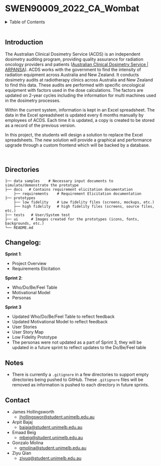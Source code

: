 # SWEN90009_2022_CA_Wombat

<!-- TABLE OF CONTENTS -->
<details>
  <summary>Table of Contents</summary>
  <ol>
    <li>
      <a href="#introduction">Introduction</a>
    </li>
    <li>
      <a href="#directories">Directories</a>
    </li>
    <li>
        <a href="#changelog">Changelog</a>
    </li>
    <li>
        <a href="#notes">Notes</a>
    </li>
    <li>
        <a href="#contact">Contact</a>
    </li>
  </ol>
</details>
<br />

<!-- Introduction -->

## Introduction

The Australian Clinical Dosimetry Service (ACDS) is an independent dosimetry auditing program, providing quality assurance for radiation oncology providers and patients ([Australian Clinical Dosimetry Service | ARPANSA](https://www.arpansa.gov.au/our-services/testing-and-calibration/calibration/australian-clinical-dosimetry-service)). ACDS works with the government to find the intensity of radiation equipment across Australia and New Zealand. It conducts dosimetry audits at radiotherapy clinics across Australia and New Zealand to find this data. These audits are performed with specific oncological equipment with factors used in the dose calculations. The factors are updated on 2-year cycles including the information for multi machines used in the dosimetry processes.

Within the current system, information is kept in an Excel spreadsheet. The data in the Excel spreadsheet is updated every 6 months manually by employees of ACDS. Each time it is updated, a copy is created to be stored as a record of the previous version.

In this project, the students will design a solution to replace the Excel spreadsheets. The new solution will provide a graphical and performance upgrade through a custom frontend which will be backed by a database.

<br/>

## Directories

    ├── data samples    # Necessary input documents to simulate/demonstrate the prototype
    ├── docs   # Contains requirement elicitation documentation
        ├── requirements    # Requirement Elicitation documentation
    ├── prototypes
        ├── low fidelity    # Low fidelity files (screens, mockups, etc.)
        ├── high fidelity   # high fidelity files (screens, source files, etc.)
    ├── tests   # User/System test
    ├── ui      # Images created for the prototypes (icons, fonts, backgrounds, etc.)
    └── README.md

## Changelog:

**Sprint 1**:

- Project Overview
- Requirements Elicitation

**Sprint 2**:

- Who/Do/Be/Feel Table
- Motivational Model
- Personas

**Sprint 3**

- Updated Who/Do/Be/Feel Table to reflect feedback
- Updated Motivational Model to reflect feedback
- User Stories
- User Story Map
- Low Fidelity Prototype
- The personas were not updated as a part of Sprint 3, they will be updated in a future sprint to reflect updates to the Do/Be/Feel table

## Notes

- There is currently a `.gitignore` in a few directories to support empty directories being pushed to GitHub. These `.gitignore` files will be removed as information is pushed to each directory in future sprints.

## Contact

- James Hollingsworth
  - jhollingswor@student.unimelb.edu.au
- Arpit Bajaj
  - bajaja@student.unimelb.edu.au
- Emaad Beig
  - mbeig@student.unimelb.edu.au
- Gonzalo Molina
  - gmolina@student.unimelb.edu.au
- Ziyu Qian
  - ziyuq@student.unimelb.edu.au
